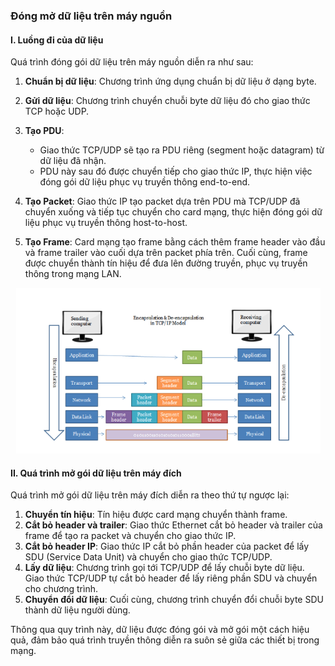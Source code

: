 ### Đóng mở dữ liệu trên máy nguồn

#### I. Luồng đi của dữ liệu
Quá trình đóng gói dữ liệu trên máy nguồn diễn ra như sau:

1. **Chuẩn bị dữ liệu**: Chương trình ứng dụng chuẩn bị dữ liệu ở dạng byte.
2. **Gửi dữ liệu**: Chương trình chuyển chuỗi byte dữ liệu đó cho giao thức TCP hoặc UDP.
3. **Tạo PDU**: 
   - Giao thức TCP/UDP sẽ tạo ra PDU riêng (segment hoặc datagram) từ dữ liệu đã nhận.
   - PDU này sau đó được chuyển tiếp cho giao thức IP, thực hiện việc đóng gói dữ liệu phục vụ truyền thông end-to-end.

4. **Tạo Packet**: Giao thức IP tạo packet dựa trên PDU mà TCP/UDP đã chuyển xuống và tiếp tục chuyển cho card mạng, thực hiện đóng gói dữ liệu phục vụ truyền thông host-to-host.

5. **Tạo Frame**: Card mạng tạo frame bằng cách thêm frame header vào đầu và frame trailer vào cuối dựa trên packet phía trên. Cuối cùng, frame được chuyển thành tín hiệu để đưa lên đường truyền, phục vụ truyền thông trong mạng LAN.

<p align="center">
  <img src="../image/Chapter3/Data_Tranfer_Flow.png" alt="Data Tranfer Flow">
</p>

#### II. Quá trình mở gói dữ liệu trên máy đích
Quá trình mở gói dữ liệu trên máy đích diễn ra theo thứ tự ngược lại:

1. **Chuyển tín hiệu**: Tín hiệu được card mạng chuyển thành frame.
2. **Cắt bỏ header và trailer**: Giao thức Ethernet cắt bỏ header và trailer của frame để tạo ra packet và chuyển cho giao thức IP.
3. **Cắt bỏ header IP**: Giao thức IP cắt bỏ phần header của packet để lấy SDU (Service Data Unit) và chuyển cho giao thức TCP/UDP.
4. **Lấy dữ liệu**: Chương trình gọi tới TCP/UDP để lấy chuỗi byte dữ liệu. Giao thức TCP/UDP tự cắt bỏ header để lấy riêng phần SDU và chuyển cho chương trình.
5. **Chuyển đổi dữ liệu**: Cuối cùng, chương trình chuyển đổi chuỗi byte SDU thành dữ liệu người dùng.

Thông qua quy trình này, dữ liệu được đóng gói và mở gói một cách hiệu quả, đảm bảo quá trình truyền thông diễn ra suôn sẻ giữa các thiết bị trong mạng.
